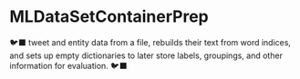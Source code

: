 # MLDataSetContainerPrep
 🐦‍⬛  tweet and entity data from a file, rebuilds their text from word indices, and sets up empty dictionaries to later store labels, groupings, and other information for evaluation.  🐦‍⬛ 
